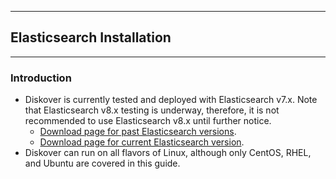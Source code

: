 ___
## Elasticsearch Installation
___

### Introduction

- Diskover is currently tested and deployed with Elasticsearch v7.x. Note that Elasticsearch v8.x testing is underway, therefore, it is not recommended to use Elasticsearch v8.x until further notice.
    - [Download page for past Elasticsearch versions](https://www.elastic.co/downloads/past-releases#elasticsearch).
    - [Download page for current Elasticsearch version](https://www.elastic.co/downloads/elasticsearch).
- Diskover can run on all flavors of Linux, although only CentOS, RHEL, and Ubuntu are covered in this guide.
